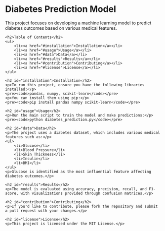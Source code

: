 <!DOCTYPE html>
<html lang="en">
<head>
    <meta charset="UTF-8">
    <meta name="viewport" content="width=device-width, initial-scale=1.0">
    
</head>
<body>
    <h1>Diabetes Prediction Model</h1>
    <p>This project focuses on developing a machine learning model to predict diabetes outcomes based on various medical features.</p>

    <h2>Table of Contents</h2>
    <ul>
        <li><a href="#installation">Installation</a></li>
        <li><a href="#usage">Usage</a></li>
        <li><a href="#data">Data</a></li>
        <li><a href="#results">Results</a></li>
        <li><a href="#contribution">Contributing</a></li>
        <li><a href="#license">License</a></li>
    </ul>

    <h2 id="installation">Installation</h2>
    <p>To run this project, ensure you have the following libraries installed:</p>
    <pre><code>pandas, numpy, scikit-learn</code></pre>
    <p>You can install them using pip:</p>
    <pre><code>pip install pandas numpy scikit-learn</code></pre>

    <h2 id="usage">Usage</h2>
    <p>Run the main script to train the model and make predictions:</p>
    <pre><code>python diabetes_prediction.py</code></pre>

    <h2 id="data">Data</h2>
    <p>The project uses a diabetes dataset, which includes various medical features such as:</p>
    <ul>
        <li>Glucose</li>
        <li>Blood Pressure</li>
        <li>Skin Thickness</li>
        <li>Insulin</li>
        <li>BMI</li>
    </ul>
    <p>Glucose is identified as the most influential feature affecting diabetes outcomes.</p>

    <h2 id="results">Results</h2>
    <p>The model is evaluated using accuracy, precision, recall, and F1-score, with visualizations provided through confusion matrices.</p>

    <h2 id="contribution">Contributing</h2>
    <p>If you'd like to contribute, please fork the repository and submit a pull request with your changes.</p>

    <h2 id="license">License</h2>
    <p>This project is licensed under the MIT License.</p>


</body>
</html>
